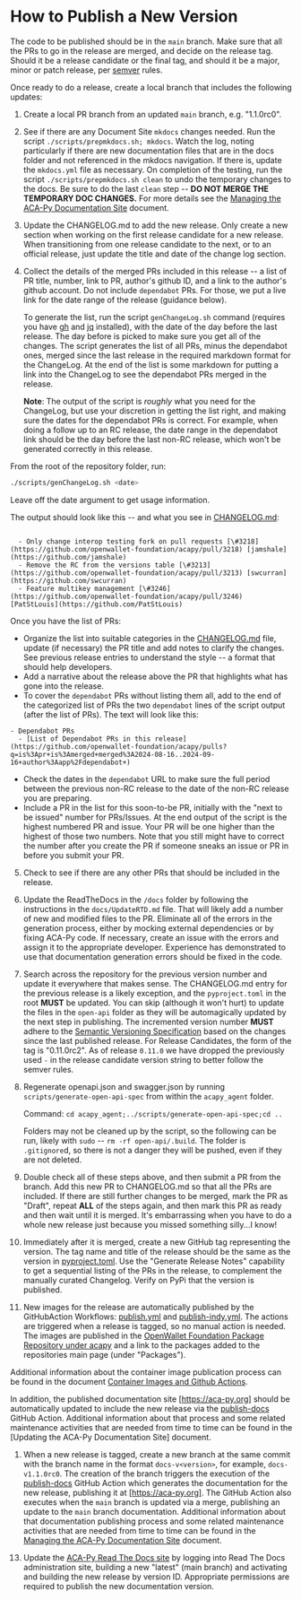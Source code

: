 # How to Publish a New Version

The code to be published should be in the `main` branch. Make sure that all the PRs to go in the release are
merged, and decide on the release tag. Should it be a release candidate or the final tag, and should it be
a major, minor or patch release, per [semver](https://semver.org/) rules.

Once ready to do a release, create a local branch that includes the following updates:

1. Create a local PR branch from an updated `main` branch, e.g. "1.1.0rc0".

2. See if there are any Document Site `mkdocs` changes needed. Run the script
   `./scripts/prepmkdocs.sh; mkdocs`. Watch the log, noting particularly if
   there are new documentation files that are in the docs folder and not
   referenced in the mkdocs navigation. If there is, update the `mkdocs.yml`
   file as necessary. On completion of the testing, run the script
   `./scripts/prepmkdocs.sh clean` to undo the temporary changes to the docs. Be
   sure to do the last `clean` step -- **DO NOT MERGE THE TEMPORARY DOC
   CHANGES.** For more details see the [Managing the ACA-Py Documentation Site] document.

3. Update the CHANGELOG.md to add the new release.  Only create a new section
   when working on the first release candidate for a new release. When
   transitioning from one release candidate to the next, or to an official
   release, just update the title and date of the change log section.

4. Collect the details of the merged PRs included in this release -- a list of
   PR title, number, link to PR, author's github ID, and a link to the author's
   github account. Do not include `dependabot` PRs. For those, we put a live
   link for the date range of the release (guidance below).
   
   To generate the list, run the script `genChangeLog.sh` command (requires you
   have [gh] and [jq] installed), with the date of the day before the last
   release. The day before is picked to make sure you get all of the changes.
   The script generates the list of all PRs, minus the dependabot ones, merged since
   the last release in the required markdown format for the ChangeLog. At the end
   of the list is some markdown for putting a link into the ChangeLog to see the
   dependabot PRs merged in the release.

   **Note**: The output of the script is _roughly_ what you need for the
   ChangeLog, but use your discretion in getting the list right, and making
   sure the dates for the dependabot PRs is correct. For example, when doing a
   follow up to an RC release, the date range in the dependabot link should
   be the day before the last non-RC release, which won't be generated correctly
   in this release.

   [gh]: https://github.com/cli/cli
   [jq]: https://jqlang.github.io/jq/download/

From the root of the repository folder, run:

```bash
./scripts/genChangeLog.sh <date>
```

Leave off the date argument to get usage information.

The output should look like this -- and what you see in [CHANGELOG.md](CHANGELOG.md):

```text

  - Only change interop testing fork on pull requests [\#3218](https://github.com/openwallet-foundation/acapy/pull/3218) [jamshale](https://github.com/jamshale)
  - Remove the RC from the versions table [\#3213](https://github.com/openwallet-foundation/acapy/pull/3213) [swcurran](https://github.com/swcurran)
  - Feature multikey management [\#3246](https://github.com/openwallet-foundation/acapy/pull/3246) [PatStLouis](https://github.com/PatStLouis)

```

Once you have the list of PRs:

- Organize the list into suitable categories in the [CHANGELOG.md](CHANGELOG.md) file, update (if necessary) the PR title and add notes to clarify the changes. See previous release entries to understand the style -- a format that should help developers.
- Add a narrative about the release above the PR that highlights what has gone into the release.
- To cover the `dependabot` PRs without listing them all, add to the end of the
  categorized list of PRs the two `dependabot` lines of the script output (after the list of PRs). The text will look like this:

```text
- Dependabot PRs
  - [List of Dependabot PRs in this release](https://github.com/openwallet-foundation/acapy/pulls?q=is%3Apr+is%3Amerged+merged%3A2024-08-16..2024-09-16+author%3Aapp%2Fdependabot+)
```

- Check the dates in the `dependabot` URL to make sure the full period between the previous non-RC release to the date of the non-RC release you are preparing.
- Include a PR in the list for this soon-to-be PR, initially with the "next to be issued" number for PRs/Issues. At the end output of the script is the highest numbered PR and issue. Your PR will be one higher than the highest of those two numbers. Note that you still might have to correct the number after you create the PR if someone sneaks an issue or PR in before you submit your PR.

5. Check to see if there are any other PRs that should be included in the release.

6. Update the ReadTheDocs in the `/docs` folder by following the instructions in
   the `docs/UpdateRTD.md` file. That will likely add a number of new and modified
   files to the PR. Eliminate all of the errors in the generation process,
   either by mocking external dependencies or by fixing ACA-Py code. If
   necessary, create an issue with the errors and assign it to the appropriate
   developer. Experience has demonstrated to use that documentation generation
   errors should be fixed in the code.

7. Search across the repository for the previous version number and update it
   everywhere that makes sense. The CHANGELOG.md entry for the previous release
   is a likely exception, and the `pyproject.toml` in the root **MUST** be
   updated. You can skip (although it won't hurt) to update the files in the
   `open-api` folder as they will be automagically updated by the next step in
   publishing. The incremented version number **MUST** adhere to the [Semantic
   Versioning
   Specification](https://semver.org/#semantic-versioning-specification-semver)
   based on the changes since the last published release. For Release
   Candidates, the form of the tag is "0.11.0rc2". As of release `0.11.0` we
   have dropped the previously used `-` in the release candidate version string
   to better follow the semver rules.

8. Regenerate openapi.json and swagger.json by running
   `scripts/generate-open-api-spec` from within the `acapy_agent` folder.

   Command: `cd acapy_agent;../scripts/generate-open-api-spec;cd ..`

   Folders may not be cleaned up by the script, so the following can be run, likely with `sudo` -- `rm -rf open-api/.build`. The folder is `.gitignore`d, so there is not a danger they will be pushed, even if they are not deleted.

9.  Double check all of these steps above, and then submit a PR from the branch.
   Add this new PR to CHANGELOG.md so that all the PRs are included.
   If there are still further changes to be merged, mark the PR as "Draft",
   repeat **ALL** of the steps again, and then mark this PR as ready and then
   wait until it is merged. It's embarrassing when you have to do a whole new
   release just because you missed something silly...I know!

10.   Immediately after it is merged, create a new GitHub tag representing the
   version. The tag name and title of the release should be the same as the
   version in [pyproject.toml](https://github.com/openwallet-foundation/acapy/tree/main/pyproject.toml). Use
   the "Generate Release Notes" capability to get a sequential listing of the
   PRs in the release, to complement the manually curated Changelog. Verify on
   PyPi that the version is published.

11.    New images for the release are automatically published by the GitHubAction
   Workflows: [publish.yml] and [publish-indy.yml]. The actions are triggered
   when a release is tagged, so no manual action is needed. The images are
   published in the [OpenWallet Foundation Package Repository under
   acapy](https://github.com/openwallet-foundation/packages?repo_name=acapy)
   and a link to the packages added to the repositories main page (under
   "Packages").

   Additional information about the container image publication process can be
   found in the document [Container Images and Github Actions](docs/deploying/ContainerImagesAndGithubActions.md).

   In addition, the published documentation site [https://aca-py.org] should be automatically updated to include the new release via the [publish-docs] GitHub Action.
   Additional information about that process and some related maintenance activities that are needed from time to time can be found in the [Updating the ACA-Py Documentation Site] document.

[publish.yml]: https://github.com/openwallet-foundation/acapy/blob/main/.github/workflows/publish.yml
[publish-indy.yml]: https://github.com/openwallet-foundation/acapy/blob/main/.github/workflows/publish-indy.yml

1.   When a new release is tagged, create a new branch at the same commit with
    the branch name in the format `docs-v<version>`, for example, `docs-v1.1.0rc0`.
    The creation of the branch triggers the execution of the [publish-docs]
    GitHub Action which generates the documentation for the new release,
    publishing it at [https://aca-py.org]. The GitHub Action also executes when
    the `main` branch is updated via a merge, publishing an update to the `main`
    branch documentation. Additional information about that documentation
    publishing process and some related maintenance activities that are needed
    from time to time can be found in the [Managing the ACA-Py Documentation Site] document.

[publish-docs]: https://github.com/openwallet-foundation/acapy/blob/main/.github/workflows/publish-docs.yml
[Managing the ACA-Py Documentation Site]: Managing-ACA-Py-Doc-Site.md
[https://aca-py.org]: https://aca-py.org

13.  Update the [ACA-Py Read The Docs site] by logging into Read The Docs
    administration site, building a new "latest" (main branch) and activating
    and building the new release by version ID. Appropriate permissions are
    required to publish the new documentation version.

[ACA-Py Read The Docs site]: https://aries-cloud-agent-python.readthedocs.io/en/latest/
